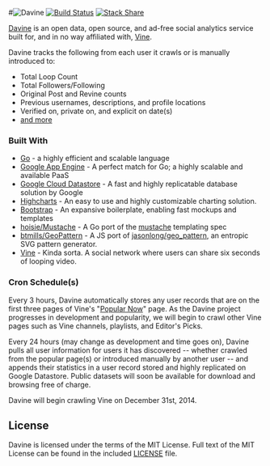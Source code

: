 #![Davine](https://raw.githubusercontent.com/AustinDizzy/davine-share/master/assets/Davine-text-render.png "Davine - Plant your vines, we'll watch them grow.") 
[![Build Status](https://travis-ci.org/AustinDizzy/davine.svg)](https://travis-ci.org/AustinDizzy/davine) [![Stack Share](http://img.shields.io/badge/tech-stack-0690fa.svg?style=flat)](http://stackshare.io/AustinDizzy/davine)


[Davine](//www.davine.co) is an open data, open source, and ad-free social analytics service built for, and in no way affiliated with, [Vine](https://vine.co).


Davine tracks the following from each user it crawls or is manually introduced to:
  - Total Loop Count
  - Total Followers/Following
  - Original Post and Revine counts
  - Previous usernames, descriptions, and profile locations
  - Verified on, private on, and explicit on date(s)
  - [and more](app/types.go)

### Built With
  - [Go](http://golang.org) - a highly efficient and scalable language
  - [Google App Engine](https://cloud.google.com/appengine) - A perfect match for Go; a highly scalable and available PaaS
  - [Google Cloud Datastore](https://cloud.google.com/datastore/) - A fast and highly replicatable database solution by Google
  - [Highcharts](http://highcharts.com) - An easy to use and highly customizable charting solution.
  - [Bootstrap](http://getbootstrap.com) - An expansive boilerplate, enabling fast mockups and templates
  - [hoisie/Mustache](https://github.com/hoisie/mustache) - A Go port of the [mustache](http://mustache.github.io) templating spec
  - [btmills/GeoPattern](https://github.com/btmills/geopattern) - A JS port of [jasonlong/geo_pattern](https://github.com/jasonlong/geo_pattern), an entropic SVG pattern generator.
  - [Vine](https://vine.co) - Kinda sorta. A social network where users can share six seconds of looping video.

### Cron Schedule(s)

Every 3 hours, Davine automatically stores any user records that are on the first three pages of Vine's "[Popular Now](https://vine.co/popular-now)" page. As the Davine project progresses in development and popularity, we will begin to crawl other Vine pages such as Vine channels, playlists, and Editor's Picks.

Every 24 hours (may change as development and time goes on), Davine pulls all user information for users it has discovered -- whether crawled from the popular page(s) or introduced manually by another user -- and appends their statistics in a user record stored and highly replicated on Google Datastore. Public datasets will soon be available for download and browsing free of charge.

Davine will begin crawling Vine on December 31st, 2014.

License
----

Davine is licensed under the terms of the MIT License. Full text of the MIT License can be found in the included [LICENSE](LICENSE) file.
